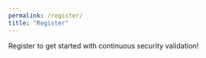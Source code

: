 ```yaml
---
permalink: /register/
title: "Register"
---
```


Register to get started with continuous security validation!